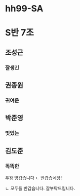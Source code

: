 # hh99-SA
# S반 7조




## 조성근
### 잘생긴
## 권종원
### 귀여운
## 박준영
### 멋있는
## 김도준
### 똑똑한
우왕 방갑습니다
    ㄴ 반갑습네당!

ㄴ 모두들 반갑습니다. 잘부탁드립니다.

